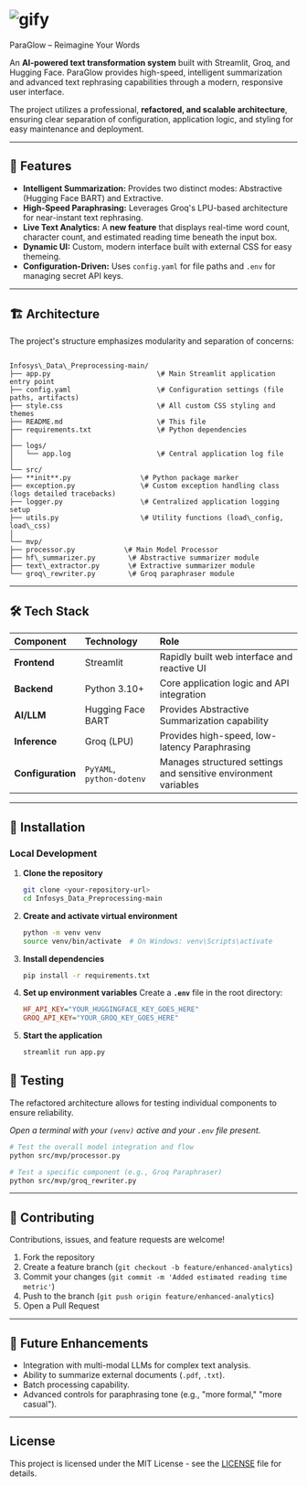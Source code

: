 
# ![gify](https://github.com/user-attachments/assets/458b8f62-cfe9-4114-8277-7ece42cca54f)
ParaGlow – Reimagine Your Words

An **AI-powered text transformation system** built with Streamlit, Groq, and Hugging Face. ParaGlow provides high-speed, intelligent summarization and advanced text rephrasing capabilities through a modern, responsive user interface.

The project utilizes a professional, **refactored, and scalable architecture**, ensuring clear separation of configuration, application logic, and styling for easy maintenance and deployment.

***

## 🚀 Features

* **Intelligent Summarization:** Provides two distinct modes: Abstractive (Hugging Face BART) and Extractive.
* **High-Speed Paraphrasing:** Leverages Groq's LPU-based architecture for near-instant text rephrasing.
* **Live Text Analytics:** A **new feature** that displays real-time word count, character count, and estimated reading time beneath the input box.
* **Dynamic UI:** Custom, modern interface built with external CSS for easy themeing.
* **Configuration-Driven:** Uses `config.yaml` for file paths and `.env` for managing secret API keys.

***

## 🏗️ Architecture

The project's structure emphasizes modularity and separation of concerns:

```

Infosys\_Data\_Preprocessing-main/
├── app.py                          \# Main Streamlit application entry point
├── config.yaml                     \# Configuration settings (file paths, artifacts)
├── style.css                       \# All custom CSS styling and themes
├── README.md                       \# This file
├── requirements.txt                \# Python dependencies
│
├── logs/
│   └── app.log                     \# Central application log file
│
└── src/
├── **init**.py                 \# Python package marker
├── exception.py                \# Custom exception handling class (logs detailed tracebacks)
├── logger.py                   \# Centralized application logging setup
├── utils.py                    \# Utility functions (load\_config, load\_css)
│
└── mvp/
├── processor.py            \# Main Model Processor
├── hf\_summarizer.py        \# Abstractive summarizer module
├── text\_extractor.py       \# Extractive summarizer module
└── groq\_rewriter.py        \# Groq paraphraser module

````

***

## 🛠️ Tech Stack

| Component | Technology | Role |
| :--- | :--- | :--- |
| **Frontend** | Streamlit | Rapidly built web interface and reactive UI |
| **Backend** | Python 3.10+ | Core application logic and API integration |
| **AI/LLM** | Hugging Face BART | Provides Abstractive Summarization capability |
| **Inference** | Groq (LPU) | Provides high-speed, low-latency Paraphrasing |
| **Configuration** | `PyYAML`, `python-dotenv` | Manages structured settings and sensitive environment variables |

***

## 🔧 Installation

### Local Development

1.  **Clone the repository**
    ```bash
    git clone <your-repository-url>
    cd Infosys_Data_Preprocessing-main
    ```

2.  **Create and activate virtual environment**
    ```bash
    python -m venv venv
    source venv/bin/activate  # On Windows: venv\Scripts\activate
    ```

3.  **Install dependencies**
    ```bash
    pip install -r requirements.txt
    ```

4.  **Set up environment variables**
    Create a **`.env`** file in the root directory:
    ```ini
    HF_API_KEY="YOUR_HUGGINGFACE_KEY_GOES_HERE"
    GROQ_API_KEY="YOUR_GROQ_KEY_GOES_HERE"
    ```

5.  **Start the application**
    ```bash
    streamlit run app.py
    ```

## 🧪 Testing

The refactored architecture allows for testing individual components to ensure reliability.

*Open a terminal with your `(venv)` active and your `.env` file present.*

```bash
# Test the overall model integration and flow
python src/mvp/processor.py

# Test a specific component (e.g., Groq Paraphraser)
python src/mvp/groq_rewriter.py
````

-----

## 🤝 Contributing

Contributions, issues, and feature requests are welcome\!

1.  Fork the repository
2.  Create a feature branch (`git checkout -b feature/enhanced-analytics`)
3.  Commit your changes (`git commit -m 'Added estimated reading time metric'`)
4.  Push to the branch (`git push origin feature/enhanced-analytics`)
5.  Open a Pull Request

-----

## 🔮 Future Enhancements

  * Integration with multi-modal LLMs for complex text analysis.
  * Ability to summarize external documents (`.pdf`, `.txt`).
  * Batch processing capability.
  * Advanced controls for paraphrasing tone (e.g., "more formal," "more casual").

-----
## License

This project is licensed under the MIT License - see the [LICENSE](LICENSE) file for details.

<!-- end list -->

```
```

